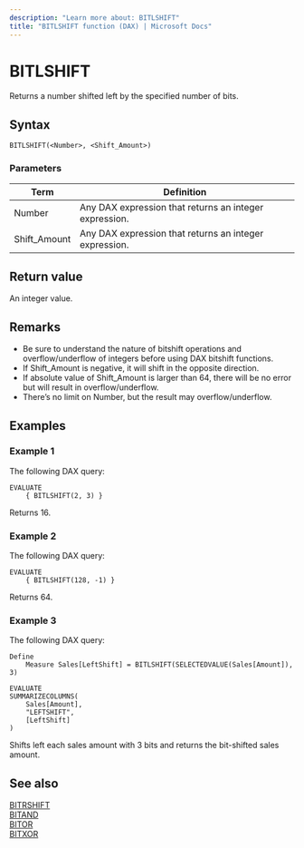 ```yaml
---
description: "Learn more about: BITLSHIFT"
title: "BITLSHIFT function (DAX) | Microsoft Docs"
---
```

# BITLSHIFT

Returns a number shifted left by the specified number of bits.  
  
## Syntax  
  
```dax
BITLSHIFT(<Number>, <Shift_Amount>) 
```

### Parameters

|Term|Definition|
|--------|--------------|
|Number|Any DAX expression that returns an integer expression.|
|Shift_Amount|Any DAX expression that returns an integer expression.|

## Return value

An integer value.
  
## Remarks

- Be sure to understand the nature of bitshift operations and overflow/underflow of integers before using DAX bitshift functions.
- If Shift_Amount is negative, it will shift in the opposite direction.
- If absolute value of Shift_Amount is larger than 64, there will be no error but will result in overflow/underflow.
- There’s no limit on Number, but the result may overflow/underflow.

## Examples

### Example 1

The following DAX query:

```dax
EVALUATE 
    { BITLSHIFT(2, 3) }
```

Returns 16.

### Example 2

The following DAX query:

```dax
EVALUATE 
    { BITLSHIFT(128, -1) }
```

Returns 64.

### Example 3

The following DAX query:

```dax
Define 
    Measure Sales[LeftShift] = BITLSHIFT(SELECTEDVALUE(Sales[Amount]), 3)

EVALUATE 
SUMMARIZECOLUMNS(
    Sales[Amount],
    "LEFTSHIFT", 
    [LeftShift]
)
```

Shifts left each sales amount with 3 bits and returns the bit-shifted sales amount.

## See also

[BITRSHIFT](bitrshift-function-dax.md)  
[BITAND](bitand-function-dax.md)  
[BITOR](bitor-function-dax.md)  
[BITXOR](bitxor-function-dax.md)
